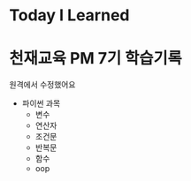 # Today I Learned 

# 천재교육 PM 7기 학습기록  
원격에서 수정했어요

- 파이썬 과목
  - 변수
  - 연산자
  - 조건문
  - 반복문
  - 함수
  - oop

